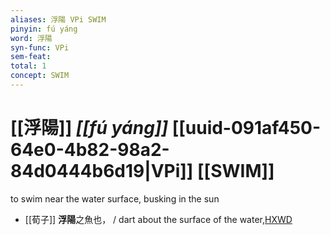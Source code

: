 ```yaml
---
aliases: 浮陽 VPi SWIM
pinyin: fú yáng
word: 浮陽
syn-func: VPi
sem-feat: 
total: 1
concept: SWIM 
---
```

# [[浮陽]] *[[fú yáng]]*  [[uuid-091af450-64e0-4b82-98a2-84d0444b6d19|VPi]] [[SWIM]]
to swim near the water surface, busking in the sun
 - [[荀子]] **浮陽**之魚也，
                     / dart about the surface of the water,[HXWD](https://hxwd.org/textview.html?location=KR3a0002_tls_004-5a.3)